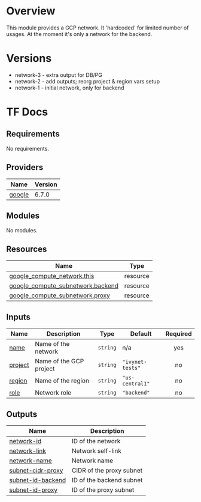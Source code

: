 # Overview

This module provides a GCP network.
It 'hardcoded' for limited number of usages.
At the moment it's only a network for the backend.

# Versions
- network-3 - extra output for DB/PG
- network-2 - add outputs; reorg project & region vars setup
- network-1 - initial network, only for backend

# TF Docs
<!-- BEGIN_TF_DOCS -->
## Requirements

No requirements.

## Providers

| Name | Version |
|------|---------|
| <a name="provider_google"></a> [google](#provider\_google) | 6.7.0 |

## Modules

No modules.

## Resources

| Name | Type |
|------|------|
| [google_compute_network.this](https://registry.terraform.io/providers/hashicorp/google/latest/docs/resources/compute_network) | resource |
| [google_compute_subnetwork.backend](https://registry.terraform.io/providers/hashicorp/google/latest/docs/resources/compute_subnetwork) | resource |
| [google_compute_subnetwork.proxy](https://registry.terraform.io/providers/hashicorp/google/latest/docs/resources/compute_subnetwork) | resource |

## Inputs

| Name | Description | Type | Default | Required |
|------|-------------|------|---------|:--------:|
| <a name="input_name"></a> [name](#input\_name) | Name of the network | `string` | n/a | yes |
| <a name="input_project"></a> [project](#input\_project) | Name of the GCP project | `string` | `"ivynet-tests"` | no |
| <a name="input_region"></a> [region](#input\_region) | Name of the region | `string` | `"us-central1"` | no |
| <a name="input_role"></a> [role](#input\_role) | Network role | `string` | `"backend"` | no |

## Outputs

| Name | Description |
|------|-------------|
| <a name="output_network-id"></a> [network-id](#output\_network-id) | ID of the network |
| <a name="output_network-link"></a> [network-link](#output\_network-link) | Network self-link |
| <a name="output_network-name"></a> [network-name](#output\_network-name) | Network name |
| <a name="output_subnet-cidr-proxy"></a> [subnet-cidr-proxy](#output\_subnet-cidr-proxy) | CIDR of the proxy subnet |
| <a name="output_subnet-id-backend"></a> [subnet-id-backend](#output\_subnet-id-backend) | ID of the backend subnet |
| <a name="output_subnet-id-proxy"></a> [subnet-id-proxy](#output\_subnet-id-proxy) | ID of the proxy subnet |
<!-- END_TF_DOCS -->
